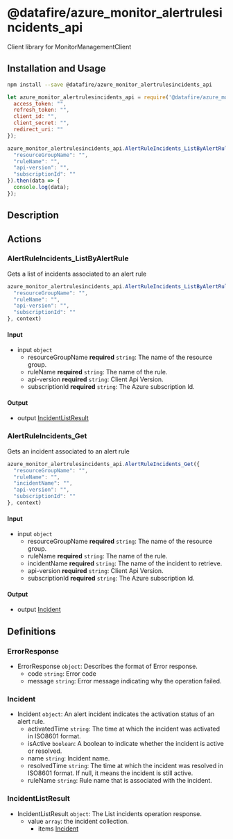 # @datafire/azure_monitor_alertrulesincidents_api

Client library for MonitorManagementClient

## Installation and Usage
```bash
npm install --save @datafire/azure_monitor_alertrulesincidents_api
```
```js
let azure_monitor_alertrulesincidents_api = require('@datafire/azure_monitor_alertrulesincidents_api').create({
  access_token: "",
  refresh_token: "",
  client_id: "",
  client_secret: "",
  redirect_uri: ""
});

azure_monitor_alertrulesincidents_api.AlertRuleIncidents_ListByAlertRule({
  "resourceGroupName": "",
  "ruleName": "",
  "api-version": "",
  "subscriptionId": ""
}).then(data => {
  console.log(data);
});
```

## Description



## Actions

### AlertRuleIncidents_ListByAlertRule
Gets a list of incidents associated to an alert rule


```js
azure_monitor_alertrulesincidents_api.AlertRuleIncidents_ListByAlertRule({
  "resourceGroupName": "",
  "ruleName": "",
  "api-version": "",
  "subscriptionId": ""
}, context)
```

#### Input
* input `object`
  * resourceGroupName **required** `string`: The name of the resource group.
  * ruleName **required** `string`: The name of the rule.
  * api-version **required** `string`: Client Api Version.
  * subscriptionId **required** `string`: The Azure subscription Id.

#### Output
* output [IncidentListResult](#incidentlistresult)

### AlertRuleIncidents_Get
Gets an incident associated to an alert rule


```js
azure_monitor_alertrulesincidents_api.AlertRuleIncidents_Get({
  "resourceGroupName": "",
  "ruleName": "",
  "incidentName": "",
  "api-version": "",
  "subscriptionId": ""
}, context)
```

#### Input
* input `object`
  * resourceGroupName **required** `string`: The name of the resource group.
  * ruleName **required** `string`: The name of the rule.
  * incidentName **required** `string`: The name of the incident to retrieve.
  * api-version **required** `string`: Client Api Version.
  * subscriptionId **required** `string`: The Azure subscription Id.

#### Output
* output [Incident](#incident)



## Definitions

### ErrorResponse
* ErrorResponse `object`: Describes the format of Error response.
  * code `string`: Error code
  * message `string`: Error message indicating why the operation failed.

### Incident
* Incident `object`: An alert incident indicates the activation status of an alert rule.
  * activatedTime `string`: The time at which the incident was activated in ISO8601 format.
  * isActive `boolean`: A boolean to indicate whether the incident is active or resolved.
  * name `string`: Incident name.
  * resolvedTime `string`: The time at which the incident was resolved in ISO8601 format. If null, it means the incident is still active.
  * ruleName `string`: Rule name that is associated with the incident.

### IncidentListResult
* IncidentListResult `object`: The List incidents operation response.
  * value `array`: the incident collection.
    * items [Incident](#incident)


